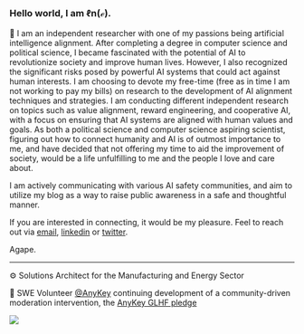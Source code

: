 ### Hello world, I am ℓn(ℯ).

👾 I am an independent researcher with one of my passions being artificial intelligence alignment. After completing a degree in computer science and political science, I became fascinated with the potential of AI to revolutionize society and improve human lives. However, I also recognized the significant risks posed by powerful AI systems that could act against human interests. I am choosing to devote my free-time (free as in time I am not working to pay my bills) on research to the development of AI alignment techniques and strategies. I am conducting different independent research on topics such as value alignment, reward engineering, and cooperative AI, with a focus on ensuring that AI systems are aligned with human values and goals. As both a political science and computer science aspiring scientist, figuring out how to connect humanity and AI is of outmost importance to me, and have decided that not offering my time to aid the improvement of society, would be a life unfulfilling to me and the people I love and care about.

I am actively communicating with various AI safety communities, and aim to utilize my blog as a way to raise public awareness in a safe and thoughtful manner.

If you are interested in connecting, it would be my pleasure. Feel to reach out via [email](mailto:elenipartakki@gmail.com), [linkedin](https://www.linkedin.com/in/elenipartakki/) or [twitter](https://twitter.com/epartakki).

Agape.

***

⚙️ Solutions Architect for the Manufacturing and Energy Sector

🧩 SWE Volunteer [@AnyKey](https://anykey.org/) continuing development of a community-driven moderation intervention, the [AnyKey GLHF pledge](https://anykey.org/en/pledge)

![](https://media.giphy.com/media/bcKmIWkUMCjVm/giphy.gif)
